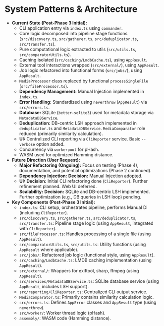 <!-- Version: 2.1 | Last Updated: 2025-04-06 | Updated By: Cline -->

# System Patterns & Architecture

- **Current State (Post-Phase 3 Initial):**
  - CLI application entry via `index.ts` using `commander`.
  - Core logic decomposed into pipeline stage functions (`src/discovery.ts`, `src/gatherer.ts`, `src/deduplicator.ts`, `src/transfer.ts`).
  - Pure computational logic extracted to utils (`src/utils.ts`, `src/comparatorUtils.ts`).
  - Caching isolated (`src/caching/LmdbCache.ts`), using `AppResult`.
  - External tool interactions wrapped (`src/external/`), using `AppResult`.
  - Job logic refactored into functional forms (`src/jobs/`), using `AppResult`.
  - `MediaProcessor` class replaced by functional `processSingleFile` (`src/fileProcessor.ts`).
  - **Dependency Management:** Manual Injection implemented in `index.ts`.
  - **Error Handling:** Standardized using `neverthrow` (`AppResult`) via `src/errors.ts`.
  - **Database:** SQLite (`better-sqlite3`) used for metadata storage via `MetadataDBService`.
  - **Deduplication:** DB-centric LSH approach implemented in `deduplicator.ts` and `MetadataDBService`. `MediaComparator` role reduced (primarily similarity calculation).
  - **UI:** Centralized CLI reporting via `CliReporter` service. Basic `--verbose` option added.
  - Concurrency via `workerpool` for pHash.
  - WASM used for optimized Hamming distance.
- **Future Direction (User Request):**
  - **Major Refactoring (Ongoing):** Focus on testing (Phase 4), documentation, and potential optimizations (Phase 2 continued).
  - **Dependency Injection:** **Decision:** Manual Injection adopted.
  - **UI:** **Decision:** Initial CLI refactoring done (`CliReporter`). Further refinement planned. Web UI deferred.
  - **Scalability:** **Decision:** SQLite and DB-centric LSH implemented. Further optimization (e.g., DB queries in LSH loop) pending.
- **Key Components (Post-Phase 3 Initial):**
  - `index.ts`: CLI setup, orchestrates pipeline, performs Manual DI (including `CliReporter`).
  - `src/discovery.ts`, `src/gatherer.ts`, `src/deduplicator.ts`, `src/transfer.ts`: Pipeline stage logic (using `AppResult`, integrated with `CliReporter`).
  - `src/fileProcessor.ts`: Handles processing of a single file (using `AppResult`).
  - `src/comparatorUtils.ts`, `src/utils.ts`: Utility functions (using `AppResult` where applicable).
  - `src/jobs/`: Refactored job logic (functional style, using `AppResult`).
  - `src/caching/LmdbCache.ts`: LMDB caching implementation (using `AppResult`).
  - `src/external/`: Wrappers for exiftool, sharp, ffmpeg (using `AppResult`).
  - `src/services/MetadataDBService.ts`: SQLite database service (using `AppResult`, includes LSH support).
  - `src/reporting/CliReporter.ts`: Centralized CLI output service.
  - `MediaComparator.ts`: Primarily contains similarity calculation logic.
  - `src/errors.ts`: Defines `AppError` classes and `AppResult` type (using `neverthrow`).
  - `src/worker/`: Worker thread logic (pHash).
  - `assembly/`: WASM code (Hamming distance).

